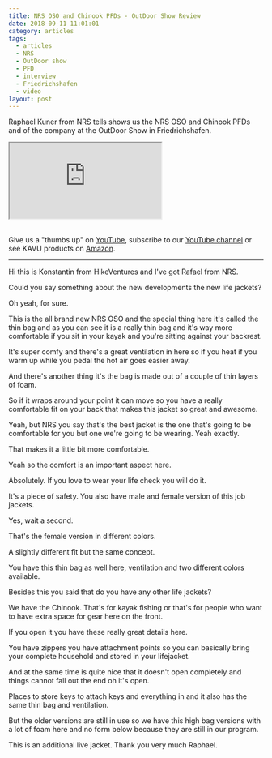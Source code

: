 ```yaml
---
title: NRS OSO and Chinook PFDs - OutDoor Show Review
date: 2018-09-11 11:01:01
category: articles
tags:
  - articles
  - NRS
  - OutDoor show
  - PFD
  - interview
  - Friedrichshafen
  - video
layout: post
---
```


Raphael Kuner from NRS tells shows us the NRS OSO and Chinook PFDs and  of the company at the OutDoor Show in Friedrichshafen.

<div class="embed-responsive embed-responsive-16by9">
    <iframe class="embed-responsive-item" src="https://www.youtube.com/embed/2nsgqXODkdA"></iframe>
</div>
<br>
<!--more-->

Give us a "thumbs up" on <a href="https://www.youtube.com/watch?v=2nsgqXODkdA"  target="_blank">YouTube</a>, subscribe to our <a  target="_blank"  href="https://www.youtube.com/channel/UCnO9Q_m9EaOCrHmmQIBVBNw?sub_confirmation=1">YouTube channel</a> or see KAVU products on <a href="https://amzn.to/2x1RB5D"  target="_blank">Amazon</a>.

---

Hi this is Konstantin from HikeVentures and I've got Rafael from NRS.

Could you say something about the new developments the new life jackets?

Oh yeah, for sure.

This is the all brand new NRS OSO and the special thing here it's called the thin bag and as you can see it is a really thin bag and it's way more comfortable if you sit in your kayak and you're sitting against your backrest.

It's super comfy and there's a great ventilation in here so if you heat if you warm up while you pedal the hot air goes easier away.

And there's another thing it's the bag is made out of a couple of thin layers of foam.

So if it wraps around your point it can move so you have a really comfortable fit on your back that makes this jacket so great and awesome.

Yeah, but NRS you say that's the best jacket is the one that's going to be comfortable for you but one we're going to be wearing. Yeah exactly.

That makes it a little bit more comfortable.

Yeah so the comfort is an important aspect here.

Absolutely. If you love to wear your life check you will do it.

It's a piece of safety. You also have male and female version of this job jackets.

Yes, wait a second.

That's the female version in different colors.

A slightly different fit but the same concept.

You have this thin bag as well here, ventilation and two different colors available.

Besides this you said that do you have any other life jackets?

We have the Chinook. That's for kayak fishing or that's for people who want to have extra space for gear here on the front.

If you open it you have these really great details here.

You have zippers you have attachment points so you can basically bring your complete household and stored in your lifejacket.

And at the same time is quite nice that it doesn't open completely and things cannot fall out the end oh it's open.

Places to store keys to attach keys and everything in and it also has the same thin bag and ventilation.

But the older versions are still in use so we have this high bag versions with a lot of foam here and no form below because they are still in our program.

This is an additional live jacket. Thank you very much Raphael.
